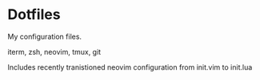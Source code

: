 # Dotfiles
My configuration files.

iterm, zsh, neovim, tmux, git

Includes recently tranistioned neovim configuration from init.vim to init.lua
